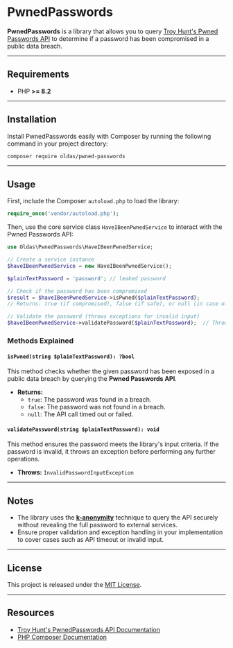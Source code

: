 # PwnedPasswords

**PwnedPasswords** is a library that allows you to query [Troy Hunt's Pwned Passwords API](https://haveibeenpwned.com/Passwords) to determine if a password has been compromised in a public data breach.

---

## Requirements

- PHP **>= 8.2**

---

## Installation

Install PwnedPasswords easily with Composer by running the following command in your project directory:

```bash
composer require oldas/pwned-passwords
```

---

## Usage

First, include the Composer `autoload.php` to load the library:

```php
require_once('vendor/autoload.php');
```

Then, use the core service class `HaveIBeenPwnedService` to interact with the Pwned Passwords API:

```php
use Oldas\PwnedPasswords\HaveIBeenPwnedService;

// Create a service instance
$haveIBeenPwnedService = new HaveIBeenPwnedService();

$plainTextPassword = 'password'; // leaked password

// Check if the password has been compromised
$result = $haveIBeenPwnedService->isPwned($plainTextPassword); 
// Returns: true (if compromised), false (if safe), or null (in case of API timeout)

// Validate the password (throws exceptions for invalid input)
$haveIBeenPwnedService->validatePassword($plainTextPassword);  // Throws InvalidPasswordInputException, otherwise returns void
```

### Methods Explained

#### `isPwned(string $plainTextPassword): ?bool`
This method checks whether the given password has been exposed in a public data breach by querying the **Pwned Passwords API**.

- **Returns:**
    - `true`: The password was found in a breach.
    - `false`: The password was not found in a breach.
    - `null`: The API call timed out or failed.

#### `validatePassword(string $plainTextPassword): void`
This method ensures the password meets the library's input criteria. If the password is invalid, it throws an exception before performing any further operations.

- **Throws:** `InvalidPasswordInputException`

---

## Notes

- The library uses the **[k-anonymity](https://en.wikipedia.org/wiki/K-anonymity)** technique to query the API securely without revealing the full password to external services.
- Ensure proper validation and exception handling in your implementation to cover cases such as API timeout or invalid input.

---

## License

This project is released under the [MIT License](https://opensource.org/licenses/MIT).

---

## Resources

- [Troy Hunt's PwnedPasswords API Documentation](https://haveibeenpwned.com/API/v3)
- [PHP Composer Documentation](https://getcomposer.org)
